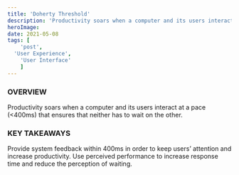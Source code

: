 ```yaml
---
title: 'Doherty Threshold'
description: 'Productivity soars when a computer and its users interact at a pace (<400ms) that ensures that neither has to wait on the other.'
heroImage:
date: 2021-05-08
tags: [
	'post',
  'User Experience',
	'User Interface'
	]
---
```


### OVERVIEW

Productivity soars when a computer and its users interact at a pace (<400ms) that ensures that neither has to wait on the other.

### KEY TAKEAWAYS

Provide system feedback within 400ms in order to keep users’ attention and increase productivity. Use perceived performance to increase response time and reduce the perception of waiting.
